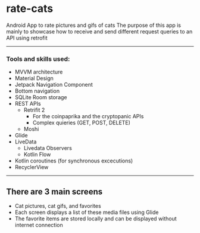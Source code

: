 # rate-cats

Android App to rate pictures and gifs of cats
The purpose of this app is mainly to showcase how to receive and send different request queries to an API using retrofit

---

### Tools and skills used:

- MVVM architecture
- Material Design
- Jetpack Navigation Component
- Bottom navigation
- SQLite Room storage
- REST APIs
  - Retrifit 2
    - For the coinpaprika and the cryptopanic APIs
    - Complex quieries (GET, POST, DELETE)
  - Moshi
- Glide
- LiveData
  - Livedata Observers
  - Kotlin Flow
- Kotlin coroutines (for synchronous excecutions)
- RecyclerView

---

## **There are 3 main screens**

- Cat pictures, cat gifs, and favorites
- Each screen displays a list of these media files using Glide
- The favorite items are stored locally and can be displayed without internet connection
